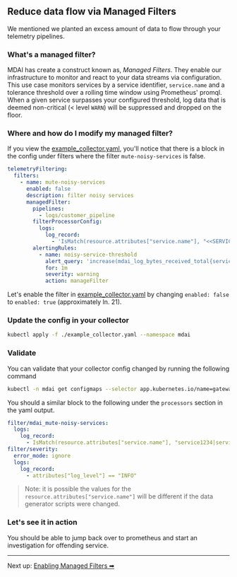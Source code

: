 ## Reduce data flow via Managed Filters

We mentioned we planted an excess amount of data to flow through your telemetry pipelines. 

### What's a managed filter?

MDAI has create a construct known as, *Managed Filters*. They enable our infrastructure to monitor and react to your data streams via configuration. This use case monitors services by a service identifier, `service.name` and a tolerance threshold over a rolling time window using Prometheus' promql. When a given service surpasses your configured threshold, log data that is deemed non-critical (< level `WARN`) will be suppressed and dropped on the floor. 

### Where and how do I modify my managed filter?

If you view the [example_collector.yaml](../../example_collector.yaml), you'll notice that there is a block in the config under filters where the filter `mute-noisy-services` is false. 

```yaml
telemetryFiltering:
  filters:
    - name: mute-noisy-services
      enabled: false
      description: filter noisy services
      managedFilter:
        pipelines:
          - logs/customer_pipeline
        filterProcessorConfig:
          logs:
            log_record:
              - 'IsMatch(resource.attributes["service.name"], "<<SERVICE_LIST>>") and attributes["log_level"] == "INFO"'
        alertingRules:
          - name: noisy-service-threshold
            alert_query: 'increase(mdai_log_bytes_received_total{service_name!=""}[6m]) > 5 * 1024 * 1024'
            for: 1m
            severity: warning
            action: manageFilter
```

Let's enable the filter in [example_collector.yaml](../../example_collector.yaml) by changing `enabled: false` to `enabled: true` (approximately ln. 21).


### Update the config in your collector

```bash
kubectl apply -f ./example_collector.yaml --namespace mdai
```

### Validate

You can validate that your collector config changed by running the following command

```bash
kubectl -n mdai get configmaps --selector app.kubernetes.io/name=gateway-collector -o yaml
```

You should a similar block to the following under the `processors` section in the yaml output.

```yaml
filter/mdai_mute-noisy-services:
  logs:
    log_record:
      - IsMatch(resource.attributes["service.name"], "service1234|service4321") and attributes["log_level"] == "INFO"
filter/severity:
  error_mode: ignore
  logs:
    log_record:
      - attributes["log_level"] == "INFO"
```

>Note: it is possible the values for the `resource.attributes["service.name"]` will be different if the data generator scripts were changed.

### Let's see it in action

You should be able to jump back over to prometheus and start an investigation for offending service. 

---- 

Next up: [Enabling Managed Filters ➡](./investigate_alerts.md)



